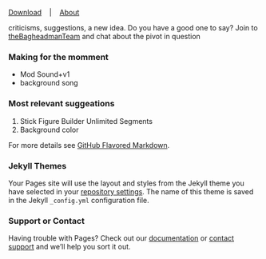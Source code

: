 [Download](download.md) &nbsp;&nbsp; | &nbsp;&nbsp; [About](about.md)

criticisms, suggestions, a new idea. Do you have a good one to say?
Join to [theBagheadmanTeam](https://discord.gg/nrVs2MG) and chat about the pivot in question

### Making for the momment
- Mod Sound+v1
- background song

### Most relevant suggeations
1. Stick Figure Builder Unlimited Segments
2. Background color



For more details see [GitHub Flavored Markdown](https://guides.github.com/features/mastering-markdown/).

### Jekyll Themes

Your Pages site will use the layout and styles from the Jekyll theme you have selected in your [repository settings](https://github.com/Ottoniell-vAlpha/pivotbeyond/settings). The name of this theme is saved in the Jekyll `_config.yml` configuration file.

### Support or Contact

Having trouble with Pages? Check out our [documentation](https://docs.github.com/categories/github-pages-basics/) or [contact support](https://github.com/contact) and we’ll help you sort it out.
